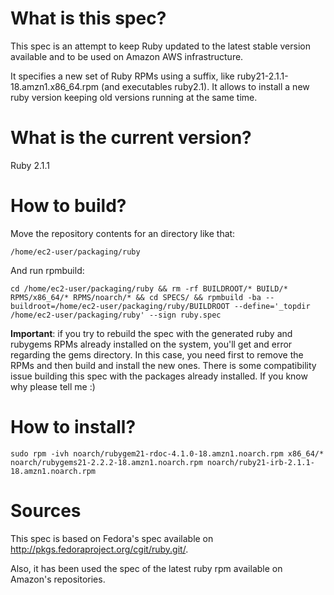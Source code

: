 # What is this spec?

This spec is an attempt to keep Ruby updated to the latest stable version available and to be used on Amazon AWS infrastructure.

It specifies a new set of Ruby RPMs using a suffix, like ruby21-2.1.1-18.amzn1.x86_64.rpm (and executables ruby2.1). It allows to install a new ruby version keeping old versions running at the same time.

# What is the current version?

Ruby 2.1.1

# How to build?

Move the repository contents for an directory like that:

    /home/ec2-user/packaging/ruby

And run rpmbuild:

    cd /home/ec2-user/packaging/ruby && rm -rf BUILDROOT/* BUILD/* RPMS/x86_64/* RPMS/noarch/* && cd SPECS/ && rpmbuild -ba --buildroot=/home/ec2-user/packaging/ruby/BUILDROOT --define='_topdir /home/ec2-user/packaging/ruby' --sign ruby.spec
    
**Important**: if you try to rebuild the spec with the generated ruby and rubygems RPMs already installed on the system, you'll get and error regarding the gems directory. In this case, you need first to remove the RPMs and then build and install the new ones. There is some compatibility issue building this spec with the packages already installed. If you know why please tell me :)

# How to install?

    sudo rpm -ivh noarch/rubygem21-rdoc-4.1.0-18.amzn1.noarch.rpm x86_64/* noarch/rubygems21-2.2.2-18.amzn1.noarch.rpm noarch/ruby21-irb-2.1.1-18.amzn1.noarch.rpm

# Sources

This spec is based on Fedora's spec available on http://pkgs.fedoraproject.org/cgit/ruby.git/.

Also, it has been used the spec of the latest ruby rpm available on Amazon's repositories.
